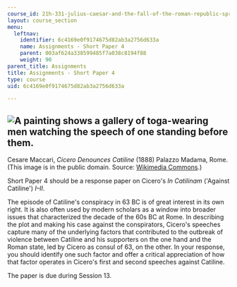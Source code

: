```yaml
---
course_id: 21h-331-julius-caesar-and-the-fall-of-the-roman-republic-spring-2016
layout: course_section
menu:
  leftnav:
    identifier: 6c4169e0f9174675d82ab3a2756d633a
    name: Assignments - Short Paper 4
    parent: 003af624a338599485f7a038c8194f88
    weight: 90
parent_title: Assignments
title: Assignments - Short Paper 4
type: course
uid: 6c4169e0f9174675d82ab3a2756d633a

---
```


![A painting shows a gallery of toga-wearing men watching the speech of one standing before them.](/coursemedia/21h-331-julius-caesar-and-the-fall-of-the-roman-republic-spring-2016/d7981986701998b776c8144f3fe62903_short-papaer-option-4.jpg)
------------------------------------------------------------------------------------------------------------------------------------------------------------------------------------------------------------------------------------------------

Cesare Maccari, _Cicero Denounces Catiline_ (1888) Palazzo Madama, Rome.  
(This image is in the public domain. Source: [Wikimedia Commons](https://commons.wikimedia.org/wiki/File:Maccari-Cicero.jpg).)

Short Paper 4 should be a response paper on Cicero's _In Catilinam_ ('Against Catiline') _I–II_.

The episode of Catiline's conspiracy in 63 BC is of great interest in its own right. It is also often used by modern scholars as a window into broader issues that characterized the decade of the 60s BC at Rome. In describing the plot and making his case against the conspirators, Cicero's speeches capture many of the underlying factors that contributed to the outbreak of violence between Catiline and his supporters on the one hand and the Roman state, led by Cicero as consul of 63, on the other. In your response, you should identify one such factor and offer a critical appreciation of how that factor operates in Cicero's first and second speeches against Catiline.

The paper is due during Session 13.